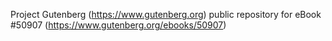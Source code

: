 Project Gutenberg (https://www.gutenberg.org) public repository for
eBook #50907 (https://www.gutenberg.org/ebooks/50907)
